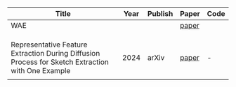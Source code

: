 | Title                                                                                             | Year | Publish | Paper                                       | Code |
| ------------------------------------------------------------------------------------------------- | ---- | ------- | ------------------------------------------- | ---- |
| WAE                                                                                               |      |         | [paper](https://arxiv.org/abs/1711.01558)   |      |
|                                                                                                   |      |         |                                             |      |
|                                                                                                   |      |         |                                             |      |
|                                                                                                   |      |         |                                             |      |
| Representative Feature Extraction During Diffusion Process for Sketch Extraction with One Example | 2024 | arXiv   | [paper](https://arxiv.org/abs/2401.04362v1) | -    |
|                                                                                                   |      |         |                                             |      |

